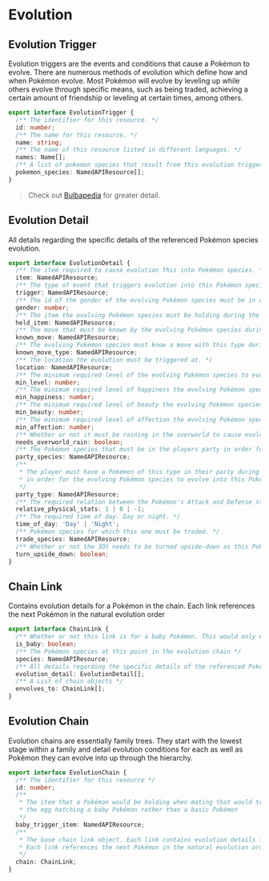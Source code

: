 # Evolution

## Evolution Trigger

Evolution triggers are the events and conditions that cause a Pokémon to evolve.
There are numerous methods of evolution which define how and when Pokémon evolve.
Most Pokémon will evolve by leveling up while others evolve through specific means,
such as being traded, achieving a certain amount of friendship or leveling at certain times, among others.

```ts
export interface EvolutionTrigger {
  /** The identifier for this resource. */
  id: number;
  /** The name for this resource. */
  name: string;
  /** The name of this resource listed in different languages. */
  names: Name[];
  /** A list of pokemon species that result from this evolution trigger. */
  pokemon_species: NamedAPIResource[];
}
```

> Check out [Bulbapedia](https://bulbapedia.bulbagarden.net/wiki/Methods_of_evolution) for greater detail.

## Evolution Detail

All details regarding the specific details of the referenced Pokémon species evolution.

```ts
export interface EvolutionDetail {
  /** The item required to cause evolution this into Pokémon species. */
  item: NamedAPIResource;
  /** The type of event that triggers evolution into this Pokémon species. */
  trigger: NamedAPIResource;
  /** The id of the gender of the evolving Pokémon species must be in order to evolve into this Pokémon species. */
  gender: number;
  /** The item the evolving Pokémon species must be holding during the evolution trigger event to evolve into this Pokémon species. */
  held_item: NamedAPIResource;
  /** The move that must be known by the evolving Pokémon species during the evolution trigger event in order to evolve into this Pokémon species. */
  known_move: NamedAPIResource;
  /** The evolving Pokémon species must know a move with this type during the evolution trigger event in order to evolve into this Pokémon species. */
  known_move_type: NamedAPIResource;
  /** The location the evolution must be triggered at. */
  location: NamedAPIResource;
  /** The minimum required level of the evolving Pokémon species to evolve into this Pokémon species. */
  min_level: number;
  /** The minimum required level of happiness the evolving Pokémon species to evolve into this Pokémon species. */
  min_happiness: number;
  /** The minimum required level of beauty the evolving Pokémon species to evolve into this Pokémon species. */
  min_beauty: number;
  /** The minimum required level of affection the evolving Pokémon species to evolve into this Pokémon species. */
  min_affection: number;
  /** Whether or not it must be raining in the overworld to cause evolution this Pokémon species. */
  needs_overworld_rain: boolean;
  /** The Pokémon species that must be in the players party in order for the evolving Pokémon species to evolve into this Pokémon species. */
  party_species: NamedAPIResource;
  /**
   * The player must have a Pokémon of this type in their party during the evolution trigger event
   * in order for the evolving Pokémon species to evolve into this Pokémon species.
   */
  party_type: NamedAPIResource;
  /** The required relation between the Pokémon's Attack and Defense stats. 1 means Attack > Defense. 0 means Attack = Defense. -1 means Attack < Defense. */
  relative_physical_stats: 1 | 0 | -1;
  /** The required time of day. Day or night. */
  time_of_day: 'Day' | 'Night';
  /** Pokémon species for which this one must be traded. */
  trade_species: NamedAPIResource;
  /** Whether or not the 3DS needs to be turned upside-down as this Pokémon levels up. */
  turn_upside_down: boolean;
}
```

## Chain Link

Contains evolution details for a Pokémon in the chain.
Each link references the next Pokémon in the natural evolution order

```ts
export interface ChainLink {
  /** Whether or not this link is for a baby Pokémon. This would only ever be true on the base link */
  is_baby: boolean;
  /** The Pokémon species at this point in the evolution chain */
  species: NamedAPIResource;
  /** All details regarding the specific details of the referenced Pokémon species evolution */
  evolution_detail: EvolutionDetail[];
  /** A List of chain objects */
  envolves_to: ChainLink[];
}
```

## Evolution Chain

Evolution chains are essentially family trees. They start with the lowest stage within a family and detail
evolution conditions for each as well as Pokémon they can evolve into up through the hierarchy.

```ts
export interface EvolutionChain {
  /** The identifier for this resource */
  id: number;
  /**
   * The item that a Pokémon would be holding when mating that would trigger
   * the egg hatching a baby Pokémon rather than a basic Pokémon
   */
  baby_trigger_item: NamedAPIResource;
  /**
   * The base chain link object. Each link contains evolution details for a Pokémon in the chain.
   * Each link references the next Pokémon in the natural evolution order
   */
  chain: ChainLink;
}
```

